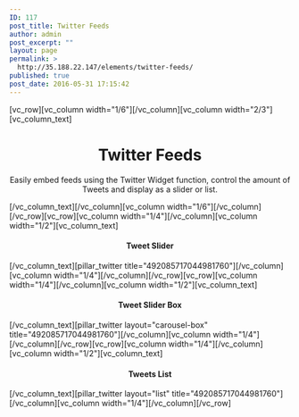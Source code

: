 ```yaml
---
ID: 117
post_title: Twitter Feeds
author: admin
post_excerpt: ""
layout: page
permalink: >
  http://35.188.22.147/elements/twitter-feeds/
published: true
post_date: 2016-05-31 17:15:42
---
```

[vc_row][vc_column width="1/6"][/vc_column][vc_column width="2/3"][vc_column_text]
<h1 style="text-align: center;">Twitter Feeds</h1>
<p class="lead" style="text-align: center;">Easily embed feeds using the Twitter Widget function, control the amount of Tweets and display as a slider or list.</p>
[/vc_column_text][/vc_column][vc_column width="1/6"][/vc_column][/vc_row][vc_row][vc_column width="1/4"][/vc_column][vc_column width="1/2"][vc_column_text]
<h4 style="text-align: center;">Tweet Slider</h4>
[/vc_column_text][pillar_twitter title="492085717044981760"][/vc_column][vc_column width="1/4"][/vc_column][/vc_row][vc_row][vc_column width="1/4"][/vc_column][vc_column width="1/2"][vc_column_text]
<h4 style="text-align: center;">Tweet Slider Box</h4>
[/vc_column_text][pillar_twitter layout="carousel-box" title="492085717044981760"][/vc_column][vc_column width="1/4"][/vc_column][/vc_row][vc_row][vc_column width="1/4"][/vc_column][vc_column width="1/2"][vc_column_text]
<h4 style="text-align: center;">Tweets List</h4>
[/vc_column_text][pillar_twitter layout="list" title="492085717044981760"][/vc_column][vc_column width="1/4"][/vc_column][/vc_row]